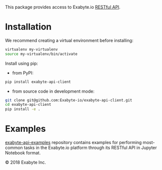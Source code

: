 This package provides access to Exabyte.io [RESTful API](https://docs.exabyte.io/rest-api/overview/).

# Installation

We recommend creating a virtual environment before installing:

```bash
virtualenv my-virtualenv
source my-virtualenv/bin/activate
```

Install using pip:

- from PyPI:

```bash
pip install exabyte-api-client
```

- from source code in development mode:

```bash
git clone git@github.com:Exabyte-io/exabyte-api-client.git
cd exabyte-api-client
pip install -e .
```

# Examples

[exabyte-api-examples](https://github.com/Exabyte-io/exabyte-api-examples) repository contains examples for performing most-common tasks in the Exabyte.io platform through its RESTful API in Jupyter Notebook format.

© 2018 Exabyte Inc.
